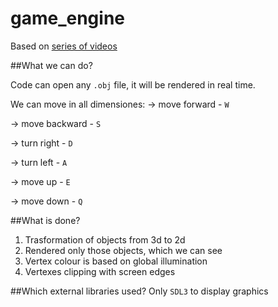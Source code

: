 # game_engine
Based on [series of videos](https://youtu.be/ih20l3pJoeU?si=wLg_fkEyXaHegQiT)


##What we can do?

Code can open any ```.obj``` file, it will be rendered in real time.

We can move in all dimensiones:
-> move forward - ```W```

-> move backward - ```S```

-> turn right - ```D```

-> turn left - ```A```

-> move up - ```E```

-> move down - ```Q```


##What is done?
1. Trasformation of objects from 3d to 2d
2. Rendered only those objects, which we can see
3. Vertex colour is based on global illumination
4. Vertexes clipping with screen edges


##Which external libraries used?
Only ```SDL3``` to display graphics